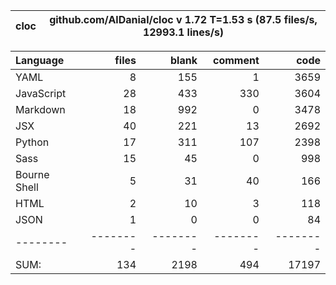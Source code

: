 cloc|github.com/AlDanial/cloc v 1.72  T=1.53 s (87.5 files/s, 12993.1 lines/s)
--- | ---

Language|files|blank|comment|code
:-------|-------:|-------:|-------:|-------:
YAML|8|155|1|3659
JavaScript|28|433|330|3604
Markdown|18|992|0|3478
JSX|40|221|13|2692
Python|17|311|107|2398
Sass|15|45|0|998
Bourne Shell|5|31|40|166
HTML|2|10|3|118
JSON|1|0|0|84
--------|--------|--------|--------|--------
SUM:|134|2198|494|17197
